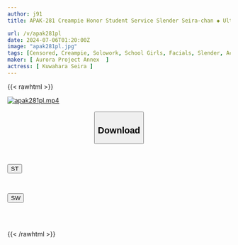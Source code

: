 ```yaml
---
author: j91
title: APAK-281 Creampie Honor Student Service Slender Seira-chan ◆ Ultimate Ejaculation Support! Handjob & Anal Licking Like A Prostitute! ◆ Pile Driving Cowgirl And Deep Throat Irama! ◆ "Cum A Lot!" Off-paco Girl And Hotel Slutty Climax SEX Kuwahara Seira

url: /v/apak281pl
date: 2024-07-06T01:20:00Z
image: "apak281pl.jpg"
tags: [Censored, Creampie, Solowork, School Girls, Facials, Slender, Acme · Orgasm	]
maker: [ Aurora Project Annex  ]
actress: [ Kuwahara Seira ]
---
```



{{< rawhtml >}}

<div class="video" data-videoid="6p6dakrOm9f9m3q">
    <a href="javascript:;">
        <img src="/v/apak281pl/apak281pl.jpg" width="WIDTH" height="HEIGHT" alt="apak281pl.mp4" loading="lazy">
    </a>
</div>

<script type="text/javascript" src="https://j91.asia/asset/on-demand-st.js"></script>

<br>
  <link rel="stylesheet" href="https://j91.asia/asset/bs5.css">
  
  <center>
  <button class="btn btn-primary" type="button" data-bs-toggle="collapse" data-bs-target=".multi-collapse" aria-expanded="false" aria-controls="multiCollapseExample1 multiCollapseExample2"><h2>Download</h2></button></center>
</p>
<div class="row">
  <div class="col">
    <div class="collapse multi-collapse" id="multiCollapseExample1">
      <div class="card card-body">
	      	      <br>
<div class="buttons">  
<p><a href="/v/apak281pl/st.html" target="_blank"><button class="btn-hover color-3"><i class="fa fa-download"></i> ST</button></a></p></div>
    </div>
  </div>
</div>
  <div class="col">
    <div class="collapse multi-collapse" id="multiCollapseExample2">
      <div class="card card-body">
	      <br>
<div class="buttons">
<p><a href="/v/apak281pl/sw.html" target="_blank"><button class="btn-hover color-2"><i class="fa fa-download"></i> SW</button></a></p></div>
<br><br>
      </div>
    </div>
  </div>
</div>

{{< /rawhtml >}}